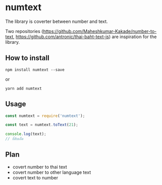 # numtext
The library is coverter between number and text.

  Two repositories (https://github.com/Maheshkumar-Kakade/number-to-text, https://github.com/antronic/thai-baht-text-js) are inspiration for the library.

## How to install
```
npm install numtext --save
```
or
```
yarn add numtext
```

## Usage

```javascript
const numtext = require('numtext');

const text = numtext.toText(21);

console.log(text);
// ยี่สิบเอ็ด

```

## Plan

- covert number to thai text
- covert number to other language text
- covert text to number
